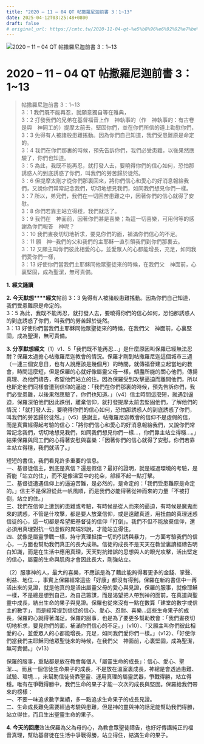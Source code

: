 ```yaml
---
title: "2020 – 11 – 04 QT 帖撒羅尼迦前書 3：1~13"
date: 2025-04-12T03:25:48+0800
draft: false
# original_url: https://cmtc.tw/2020-11-04-qt-%e5%b8%96%e6%92%92%e7%be%85%e5%b0%bc%e8%bf%a6%e5%89%8d%e6%9b%b8-3%ef%bc%9a113
---
```


![2020 – 11 – 04 QT 帖撒羅尼迦前書 3：1\~13](/images/qt.jpg   "2020 – 11 – 04 QT 帖撒羅尼迦前書 3：1\~13")

# 2020 – 11 – 04 QT 帖撒羅尼迦前書 3：1\~13

> 帖撒羅尼迦前書 3：1\~13  
> 3：1 我們既不能再忍，就願意獨自等在雅典，  
> 3：2 打發我們的兄弟在基督福音上作　神執事的（作　神執事的：有古卷是與　神同工的）提摩太前去，堅固你們，並在你們所信的道上勸慰你們，  
> 3：3 免得有人被諸般患難搖動。因為你們自己知道，我們受患難原是命定的。  
> 3：4 我們在你們那裏的時候，預先告訴你們，我們必受患難，以後果然應驗了，你們也知道。  
> 3：5 為此，我既不能再忍，就打發人去，要曉得你們的信心如何，恐怕那誘惑人的到底誘惑了你們，叫我們的勞苦歸於徒然。  
> 3：6 但提摩太剛才從你們那裏回來，將你們信心和愛心的好消息報給我們，又說你們常常記念我們，切切地想見我們，如同我們想見你們一樣。  
> 3：7 所以，弟兄們，我們在一切困苦患難之中，因著你們的信心就得了安慰。  
> 3：8 你們若靠主站立得穩，我們就活了。  
> 3：9 我們在　神面前，因著你們甚是喜樂；為這一切喜樂，可用何等的感謝為你們報答　神呢？  
> 3：10 我們晝夜切切地祈求，要見你們的面，補滿你們信心的不足。  
> 3：11 願　神─我們的父和我們的主耶穌一直引領我們到你們那裏去。  
> 3：12 又願主叫你們彼此相愛的心，並愛眾人的心都能增長，充足，如同我們愛你們一樣，  
> 3：13 好使你們當我們主耶穌同他眾聖徒來的時候，在我們父　神面前，心裏堅固，成為聖潔，無可責備。

**1.** **經文誦讀**

**2. 今天默想****經文**帖前 3：3 免得有人被諸般患難搖動。因為你們自己知道，我們受患難原是命定的。  
3：5 為此，我既不能再忍，就打發人去，要曉得你們的信心如何，恐怕那誘惑人的到底誘惑了你們，叫我們的勞苦歸於徒然。  
3：13 好使你們當我們主耶穌同他眾聖徒來的時候，在我們父　神面前，心裏堅固，成為聖潔，無可責備。

**3. 分享默想經文**（1）v1、5「我們既不能再忍…」是什麼原因叫保羅已經無法忍耐？保羅太過擔心帖撒羅尼迦教會的情況。保羅才剛到帖撒羅尼迦這個城市三週（一連三個安息日，也有人說應該是幾個月）的時間，就傳福音建立起當地的教會，時間這麼短，但是保羅的心就好像屬靈父母一樣，傾盡所能的關心他們，傳揚真理、為他們禱告，希望他們站立的住。因為保羅受到攻擊逼迫而離開他們，所以也斷定他們同樣會遭到信仰的逼迫：「我們在你們那裏的時候，預先告訴你們，我們必受患難，以後果然應驗了，你們也知道。」（v4）信主時間這麼短，就遇到逼迫，保羅深怕他們因此跌倒，離棄信仰，就打發提摩太前去堅固他們，了解他們的情況：「就打發人去，要曉得你們的信心如何，恐怕那誘惑人的到底誘惑了你們，叫我們的勞苦歸於徒然。」（v5）感謝主，帖撒羅尼迦教會的信仰不是虛假的信，而是真實經得起考驗的信心：「將你們信心和愛心的好消息報給我們，又說你們常常記念我們，切切地想見我們，如同我們想見你們一樣…，你們靠主站立得穩…。」結果保羅與同工們的心得著安慰與喜樂：「因著你們的信心就得了安慰。你們若靠主站立得穩，我們就活了。」

短短的書信，我們看見許多重要的信息。  
一、基督徒信主，到底是真信？還是假信？最好的證明，就是經過環境的考驗，是否能「站立的住」，而不是像溫室中的花朵，卻經不起一點打擊。  
二、基督徒遭遇信仰上的逼迫苦難，是必然的，是命定的：「我們受患難原是命定的。」信主不是保證從此一帆風順，而是我們必能得著從神而來的力量「不被打倒，站立的住。」  
三、我們在信仰上遭到的患難或考驗，有時候是從人而來的逼迫，有時候是魔鬼而來的誘惑，不管是什攻擊，都是要人放棄信仰，或是遠離真道，用扭曲的真理迷惑信徒的心，這一切都是希望把基督徒的信仰「打倒」。我們不但不能放棄信仰，還必須用真理對抗一切虛假的異端邪說，才能站立得住。  
四、就像是屬靈爭戰一樣，持守真理抵擋一切的引誘與暴力，一方面考驗我們的信心，一方面也幫助我們真正的長大成熟。信徒的成長不是天天在教堂裏讀經禱告明白知識，而是在生活中應用真理，天天對抗錯誤的思想與人的眼光攻擊，活出堅定的信心，屬靈的生命與肌肉才會因此長大，剛強站立。

（2）服事神的人，最大的喜樂，不應該是為了藉此能夠得著更多的金錢、掌聲、利益、地位…，事實上保羅經常這些「好康」都沒有得到。保羅在新約書信中一再活出來的見證，就是他真的是活出屬靈父母的愛心與見證，保羅的服事，就像耶穌一樣，不是總是想到自己，為自己籌謀，而是渴望把人帶到神的面前，在真道與聖靈中成長，結出生命的果子與見證。保羅也從來沒有一點在數算「建堂的數字或信主的數字」，而是經常提到信徒的信心、愛心、忍耐、喜樂…這些生命果子的成長，保羅的心就得著滿足。保羅的服事，也是為了要更多幫助教會：「我們晝夜切切地祈求，要見你們的面，補滿你們信心的不足。」（v10）、「又願主叫你們彼此相愛的心，並愛眾人的心都能增長，充足，如同我們愛你們一樣。」（v12）、「好使你們當我們主耶穌同他眾聖徒來的時候，在我們父　神面前，心裏堅固，成為聖潔，無可責備。」（v13）

保羅的服事，重點都是放在教會每個人「屬靈生命的成長」：信心、愛心、聖潔…。而且一個信徒生命果子的成長，不是放在溫室裏成長，神總是會透過患難、試驗、環境…，來幫助信徒倚靠聖靈、運用真理的屬靈武器，爭戰得勝，站立得穩。唯有在爭戰得勝中，我們生命的果子才能一次次的成長與堅固。保羅給我們帶來的榜樣：  
一、不要一味追求數字業績，多一點追求生命果子的成長見證。  
二、生命成長難免需要經過考驗與患難，但是神的靈與神的話足能幫助我們得勝，站立得住，而且生出聖靈生命的果子。

**4. 今天的回應**效法保羅為父為母的心，為教會眾聖徒禱告，也好好傳講純正的福音真理，幫助基督徒在生活中爭戰得勝，站立得住，結滿生命的果子。